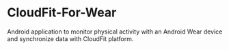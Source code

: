 # CloudFit-For-Wear
Android application to monitor physical activity with an Android Wear device and synchronize data with CloudFit platform.
